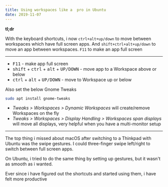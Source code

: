 ```yaml
---
title: Using workspaces like a  pro in Ubuntu
date: 2019-11-07
---
```


**tl;dr**

With the keyboard shortcuts, i now `ctrl+alt+up/down` to move between workspaces which have full screen apps. And `shift+ctrl+alt+up/down` to move an app between workspaces. `F11` to make an app full screen

---

- <kbd>F11</kbd> - make app full screen
- <kbd>shift</kbd> + <kbd>ctrl</kbd> + <kbd>alt</kbd> + <kbd>UP/DOWN</kbd> - move app to a Workspace above or below
- <kbd>ctrl</kbd> + <kbd>alt</kbd> + <kbd>UP/DOWN</kbd> - move to Workspace up or below

Also set the below Gnome Tweaks

```bash
sudo apt install gnome-tweaks
``` 

- _Tweaks > Workspaces > Dynamic Workspaces_ will create/remove Workspaces on the fly
- _Tweaks > Workspaces > Display Handling > Workspaces span displays_ will move all displays, very helpful when you have a multi-monitor setup

---

The top thing i missed about macOS after switching to a Thinkpad with Ubuntu was the swipe gestures. I could three-finger swipe left/right to switch between full screen apps. 

On Ubuntu, i tried to do the same thing by setting up gestures, but it wasn't as smooth as i wanted.

Ever since i have figured out the shortcuts and started using them, i have felt more productive